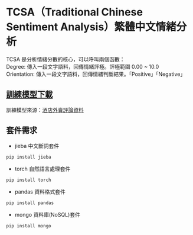 # TCSA（Traditional Chinese Sentiment Analysis）繁體中文情緒分析

TCSA 是分析情緒分數的核心，可以呼叫兩個函數：  
Degree: 傳入一段文字語料，回傳情緒評極。評極範圍 0.00 ~ 10.0  
Orientation: 傳入一段文字語料，回傳情緒判斷結果。「Positive」「Negative」  

## [訓練模型下載](https://mega.nz/file/G9RXEZwI#6KLmEted7TBjCmK8zuKTzKa5tb6uqFTu41Az92p6RtY)
訓練模型來源：[酒店外賣評論資料](https://github.com/SophonPlus/ChineseNlpCorpus)

## 套件需求
* jieba 中文斷詞套件
```
pip install jieba
```
* torch 自然語言處理套件
```
pip install torch
```
* pandas 資料格式套件
```
pip install pandas
```
* mongo 資料庫(NoSQL)套件
```
pip install mongo
```
